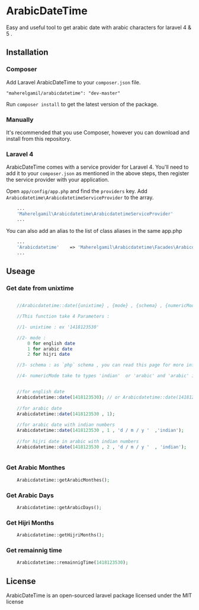 # ArabicDateTime



Easy and useful tool to get arabic date with arabic characters for laravel 4 & 5 .




## Installation

### Composer

Add Laravel ArabicDateTime to your `composer.json` file.

    "maherelgamil/arabicdatetime": "dev-master"

Run `composer install` to get the latest version of the package.


### Manually

It's recommended that you use Composer, however you can download and install from this repository.

### Laravel 4

ArabicDateTime comes with a service provider for Laravel 4. You'll need to add it to your `composer.json` as mentioned in the above steps, then register the service provider with your application.

Open `app/config/app.php` and find the `providers` key. Add `Arabicdatetime\ArabicdatetimeServiceProvider` to the array.

```php
	...
	'Maherelgamil\Arabicdatetime\ArabicdatetimeServiceProvider'
	...
```

You can also add an alias to the list of class aliases in the same app.php

```php
	...
	'Arabicdatetime'    => 'Maherelgamil\Arabicdatetime\Facades\Arabicdatetime'
	...
```

## Useage


### Get date from unixtime

```php

    //Arabicdatetime::date({unixtime} , {mode} , {schema} , {numericMode});

    //This function take 4 Parameters :

    //1- unixtime : ex '1418123530'

    //2- mode :
        0 for english date
        1 for arabic date
        2 for hijri date

    //3- schema : as `php` schema , you can read this page for more info. : http://php.net/manual/en/function.date.php

    //4- numericMode take to types 'indian'  or 'arabic' and 'arabic' is default


    //for english date
    Arabicdatetime::date(1418123530); // or Arabicdatetime::date(1418123530 , 0);
    
    //for arabic date
    Arabicdatetime::date(1418123530 , 1);
    
    //for arabic date with indian numbers
    Arabicdatetime::date(1418123530 , 1 , 'd / m / y '  ,'indian');
    
    //for hijri date in arabic with indian numbers
    Arabicdatetime::date(1418123530 , 2 , 'd / m / y '  , 'indian');
    
```



### Get Arabic Monthes

```PHP
    Arabicdatetime::getArabicMonthes();
```

### Get Arabic Days

```PHP
    Arabicdatetime::getArabicDays();
```


### Get Hijri Months

```PHP
    Arabicdatetime::getHijriMonths();
```


### Get remainnig time

```php
    Arabicdatetime::remainnigTime(1418123530);
```


## License

ArabicDateTime is an open-sourced laravel package licensed under the MIT license